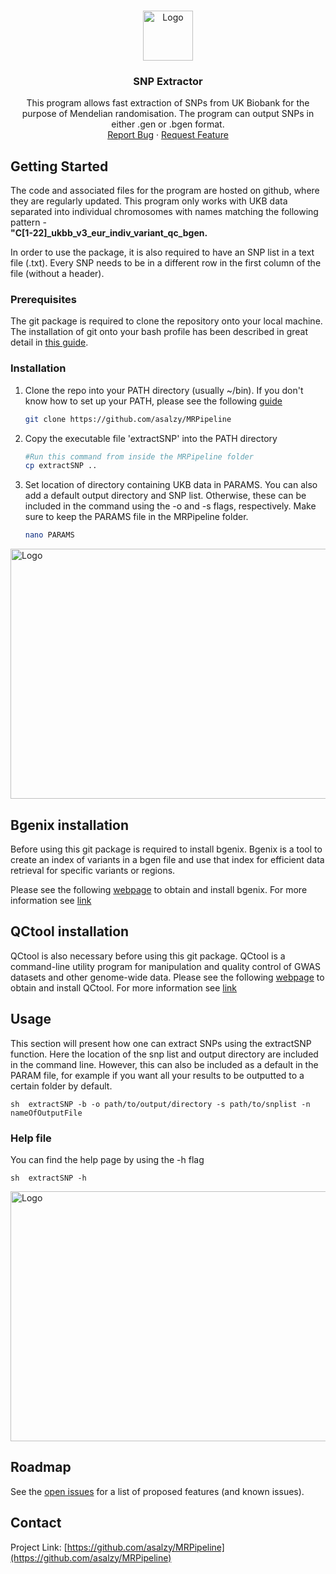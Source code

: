 <!-- PROJECT LOGO -->
<br />
<p align="center">
  <a href="http://www.nshd.mrc.ac.uk/files/2515/6654/8470/Circle_NSHD.png">
    <img src="http://www.nshd.mrc.ac.uk/files/2515/6654/8470/Circle_NSHD.png" alt="Logo" width="80" height="80">
  </a>

  <h3 align="center">SNP Extractor</h3>

  <p align="center">
  This program allows fast extraction of SNPs from UK Biobank for the purpose of Mendelian randomisation. The program can output SNPs in either .gen or .bgen format. 
    <br />
    <a href="https://github.com/asalzy/MRPipeline/issues">Report Bug</a>
    ·
    <a href="https://github.com/asalzy/MRPipeline/issues">Request Feature</a>
  </p>
</p>



<!-- Getting Started -->
## Getting Started

The code and associated files for the program are hosted on github, where they are regularly updated. This program only works with UKB data separated into individual chromosomes with names matching the following pattern -         
__"C\[1-22]\_ukbb_v3_eur_indiv_variant_qc_bgen.__

In order to use the package, it is also required to have an SNP list in a text file (.txt). Every SNP needs to be in a different row in the first column of the file (without a header). 

### Prerequisites

The git package is required to clone the repository onto your local machine. The installation of git onto your bash profile has been described in great detail in [this guide](https://www.atlassian.com/git/tutorials/install-git). 

### Installation

1. Clone the repo into your PATH directory (usually ~/bin). If you don't know how to set up your PATH, please see the following [guide](https://opensource.com/article/17/6/set-path-linux)
   ```sh
   git clone https://github.com/asalzy/MRPipeline
   ```
2. Copy the executable file 'extractSNP' into the PATH directory 
   ```sh
   #Run this command from inside the MRPipeline folder 
   cp extractSNP ..
   ```
3. Set location of directory containing UKB data in PARAMS. You can also add a default output directory and SNP list. Otherwise, these can be included in the command using the -o and -s flags, respectively. Make sure to keep the PARAMS file in the MRPipeline folder. 
   ```sh
   nano PARAMS
   ```
   
<p align="left">
  <a href="https://i.ibb.co/xznQYZ1/Screenshot-2021-07-23-at-18-45-24.png">
    <img src="https://i.ibb.co/xznQYZ1/Screenshot-2021-07-23-at-18-45-24.png" alt="Logo" width="800" height="400">
  </a>
</p>


<!-- USAGE EXAMPLES -->

## Bgenix installation
 
Before using this git package is required to install bgenix. Bgenix is a tool to create an index of variants in a bgen file and use that index for efficient data retrieval for specific variants or regions. 
 
Please see the following [webpage](https://enkre.net/cgi-bin/code/bgen/dir?ci=trunk) to obtain and install bgenix. For more information see [link](https://enkre.net/cgi-bin/code/bgen/doc/trunk/doc/wiki/bgenix.md)

## QCtool installation
 
QCtool is also necessary before using this git package. QCtool is a command-line utility program for manipulation and quality control of GWAS datasets and other genome-wide data. Please see the following [webpage](https://www.well.ox.ac.uk/~gav/qctool_v2/documentation/download.html) to obtain and install QCtool. For more information see [link](https://www.well.ox.ac.uk/~gav/qctool_v2/)

## Usage

This section will present how one can extract SNPs using the extractSNP function. Here the location of the snp list and output directory are included in the command line. However, this can also be included as a default in the PARAM file, for example if you want all your results to be outputted to a certain folder by default. 

  ``sh 
  extractSNP -b -o path/to/output/directory -s path/to/snplist -n nameOfOutputFile 
  `` 
  
### Help file 

You can find the help page by using the -h flag

  ``sh 
  extractSNP -h 
  ``

<p align="left">
  <a href="https://i.ibb.co/s63drWn/Screenshot-2021-07-23-at-19-12-47.png">
    <img src="https://i.ibb.co/s63drWn/Screenshot-2021-07-23-at-19-12-47.png" alt="Logo" width="800" height="400">
  </a>
</p>



<!-- ROADMAP -->
## Roadmap

See the [open issues](https://github.com/othneildrew/Best-README-Template/issues) for a list of proposed features (and known issues).




<!-- CONTACT -->
## Contact

Project Link: [https://github.com/asalzy/MRPipeline](https://github.com/asalzy/MRPipeline)







<!-- MARKDOWN LINKS & IMAGES -->
<!-- https://www.markdownguide.org/basic-syntax/#reference-style-links -->
[contributors-shield]: https://img.shields.io/github/contributors/othneildrew/Best-README-Template.svg?style=for-the-badge
[contributors-url]: https://github.com/othneildrew/Best-README-Template/graphs/contributors
[forks-shield]: https://img.shields.io/github/forks/othneildrew/Best-README-Template.svg?style=for-the-badge
[forks-url]: https://github.com/othneildrew/Best-README-Template/network/members
[stars-shield]: https://img.shields.io/github/stars/othneildrew/Best-README-Template.svg?style=for-the-badge
[stars-url]: https://github.com/othneildrew/Best-README-Template/stargazers
[issues-shield]: https://img.shields.io/github/issues/othneildrew/Best-README-Template.svg?style=for-the-badge
[issues-url]: https://github.com/othneildrew/Best-README-Template/issues
[license-shield]: https://img.shields.io/github/license/othneildrew/Best-README-Template.svg?style=for-the-badge
[license-url]: https://github.com/othneildrew/Best-README-Template/blob/master/LICENSE.txt
[linkedin-shield]: https://img.shields.io/badge/-LinkedIn-black.svg?style=for-the-badge&logo=linkedin&colorB=555
[linkedin-url]: https://linkedin.com/in/othneildrew
[product-screenshot]: images/screenshot.png
